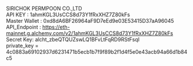 SIRICHOK PERMPOON CO.,LTD    
API KEY : 1ahmKGL3UsCCS8d73Y1fRxXHZ7Z80kFs   
Master Wallet :  0xd8dA6BF26964aF9D7eEd9e03E53415D37aA96045  
API_Endpoint : https://eth-mainnet.g.alchemy.com/v2/1ahmKGL3UsCCS8d73Y1fRxXHZ7Z80kFs                             
Secret Key:  alcht_zbeQTQUZswLQ1BFvLtFqRD9RStFsqI                                                                                               
private_key = 4c0883a69102937d6231471b5ecb1b7f9f89b2f1d4f5e0e43acb94a66d1b84c5

